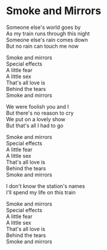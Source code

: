 # Smoke and Mirrors  

Someone else's world goes by  
As my train runs through this night  
Someone else's rain comes down  
But no rain can touch me now  

Smoke and mirrors  
Special effects  
A little fear  
A little sex  
That's all love is  
Behind the tears  
Smoke and mirrors  

We were foolish you and I  
But there's no reason to cry  
We put on a lovely show  
But that's all I had to go  

Smoke and mirrors  
Special effects  
A little fear  
A little sex  
That's all love is  
Behind the tears  
Smoke and mirrors  

I don't know the station's names  
I'll spend my life on this train  

Smoke and mirrors  
Special effects  
A little fear  
A little sex  
That's all love is  
Behind the tears  
Smoke and mirrors  
